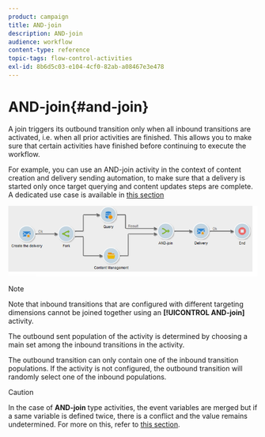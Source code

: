 ```yaml
---
product: campaign
title: AND-join
description: AND-join
audience: workflow
content-type: reference
topic-tags: flow-control-activities
exl-id: 8b6d5c03-e104-4cf0-82ab-a08467e3e478
---
```

# AND-join{#and-join}

A join triggers its outbound transition only when all inbound transitions are activated, i.e. when all prior activities are finished. This allows you to make sure that certain activities have finished before continuing to execute the workflow.

For example, you can use an AND-join activity in the context of content creation and delivery sending automation, to make sure that a delivery is started only once target querying and content updates steps are complete. A dedicated use case is available in [this section](../../delivery/using/automating-via-workflows.md#creating-the-delivery-and-its-content)

![](assets/and-join-usage.png)

>[!NOTE]
>
>Note that inbound transitions that are configured with different targeting dimensions cannot be joined together using an **[!UICONTROL AND-join]** activity.

The outbound sent population of the activity is determined by choosing a main set among the inbound transitions in the activity.

The outbound transition can only contain one of the inbound transition populations. If the activity is not configured, the outbound transition will randomly select one of the inbound populations.

>[!CAUTION]
>
>In the case of **AND-join** type activities, the event variables are merged but if a same variable is defined twice, there is a conflict and the value remains undetermined. For more on this, refer to [this section](../../workflow/using/javascript-scripts-and-templates.md#event-variables).
